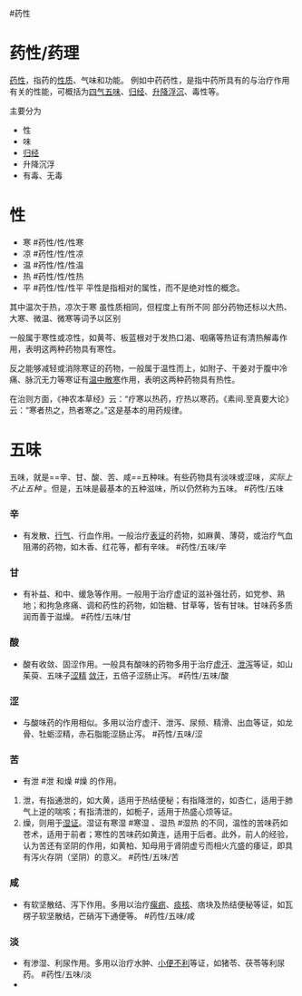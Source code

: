 #药性 
# 药性/药理
[药性](https://baike.baidu.com/item/%E8%8D%AF%E6%80%A7/11052471?fromModule=lemma_inlink)，指药的[性质](https://baike.baidu.com/item/%E6%80%A7%E8%B4%A8/10893606?fromModule=lemma_inlink)、气味和功能。
例如中药药性，是指中药所具有的与治疗作用有关的性能，可概括为[四气五味](https://baike.baidu.com/item/%E5%9B%9B%E6%B0%94%E4%BA%94%E5%91%B3/6864427?fromModule=lemma_inlink)、[归经](https://baike.baidu.com/item/%E5%BD%92%E7%BB%8F/2651657?fromModule=lemma_inlink)、[升降浮沉](https://baike.baidu.com/item/%E5%8D%87%E9%99%8D%E6%B5%AE%E6%B2%89/2651463?fromModule=lemma_inlink)、毒性等。


主要分为
- 性
- 味
- [归经](https://baike.baidu.com/item/%E5%BD%92%E7%BB%8F/0?fromModule=lemma_inlink)
- 升降沉浮
- 有毒、无毒


#  性
- 寒  #药性/性/性寒 
- 凉  #药性/性/性凉 
- 温  #药性/性/性温 
- 热  #药性/性/性热
- 平  #药性/性/性平   平性是指相对的属性，而不是绝对性的概念。

其中温次于热，凉次于寒
虽性质相同，但程度上有所不同
部分药物还标以大热、大寒、微温、微寒等词予以区别

一般属于寒性或凉性，如黄芩、板蓝根对于发热口渴、咽痛等热证有清热解毒作用，表明这两种药物具有寒性。

反之能够减轻或消除寒证的药物，一般属于温性而上，如附子、干姜对于腹中冷痛、脉沉无力等寒证有[温中散寒](https://baike.baidu.com/item/%E6%B8%A9%E4%B8%AD%E6%95%A3%E5%AF%92/0?fromModule=lemma_inlink)作用，表明这两种药物具有热性。

在治则方面，《神农本草经》云：“疗寒以热药，疗热以寒药。《素间.至真要大论》云：“寒者热之，热者寒之。”这是基本的用药规律。
# 五味 
五味，就是==辛、甘、酸、苦、咸==五种味。有些药物具有淡味或涩味，*实际上不止五种* 。但是，五味是最基本的五种滋味，所以仍然称为五味。 #药性/五味
### 辛
- 有发散、[行气](https://baike.baidu.com/item/%E8%A1%8C%E6%B0%94/0?fromModule=lemma_inlink)、行血作用。一般治疗[表证](https://baike.baidu.com/item/%E8%A1%A8%E8%AF%81/0?fromModule=lemma_inlink)的药物，如麻黄、薄荷，或治疗气血阻滞的药物，如木香、红花等，都有辛味。 #药性/五味/辛
###  甘
- 有补益、和中、缓急等作用。一般用于治疗虚证的滋补强壮药，如党参、熟地；和拘急疼痛、调和药性的药物，如饴糖、甘草等，皆有甘味。甘味药多质润而善于滋燥。 #药性/五味/甘
### 酸
  - 酸有收敛、固涩作用。一般具有酸味的药物多用于治疗[虚汗](https://baike.baidu.com/item/%E8%99%9A%E6%B1%97/0?fromModule=lemma_inlink)、[泄泻](https://baike.baidu.com/item/%E6%B3%84%E6%B3%BB/0?fromModule=lemma_inlink)等证，如山茱萸、五味子[涩精](https://baike.baidu.com/item/%E6%B6%A9%E7%B2%BE/0?fromModule=lemma_inlink) [敛汗](https://baike.baidu.com/item/%E6%95%9B%E6%B1%97/0?fromModule=lemma_inlink)，五倍子涩肠止泻。 #药性/五味/酸
### 涩
- 与酸味药的作用相似。多用以治疗虚汗、泄泻、尿频、精滑、出血等证，如龙骨、牡蛎涩精，赤石脂能涩肠止泻。 #药性/五味/涩
### 苦
  - 有泄 #泄 和燥 #燥 的作用。
   1. 泄，有指通泄的，如大黄，适用于热结便秘；有指降泄的，如杏仁，适用于肺气上逆的喘咳；有指清泄的，如栀子，适用于热盛心烦等证。
   2. 燥，则用于[湿证](https://baike.baidu.com/item/%E6%B9%BF%E8%AF%81/0?fromModule=lemma_inlink)。湿证有寒湿 #寒湿 、湿热 #湿热 的不同，温性的苦味药如苍术，适用于前者；寒性的苦味药如黄连，适用于后者。此外，前人的经验，认为苦还有坚阴的作用，如黄柏、知母用于肾阴虚亏而相火亢盛的痿证，即具有泻火存阴（坚阴）的意义。 #药性/五味/苦
### 咸
-  有软坚散结、泻下作用。多用以治疗[瘰疬](https://baike.baidu.com/item/%E7%98%B0%E7%96%AC/0?fromModule=lemma_inlink)、[痰核](https://baike.baidu.com/item/%E7%97%B0%E6%A0%B8/0?fromModule=lemma_inlink)、痞块及热结便秘等证，如瓦楞子软坚散结，芒硝泻下通便等。 #药性/五味/咸
### 淡
- 有渗湿、利尿作用。多用以治疗水肿、[小便不利](https://baike.baidu.com/item/%E5%B0%8F%E4%BE%BF%E4%B8%8D%E5%88%A9/0?fromModule=lemma_inlink)等证，如猪苓、茯苓等利尿药。 #药性/五味/淡
- 